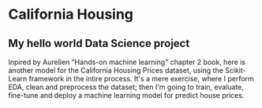 # California Housing

## My hello world Data Science project


Inpired by Aurelien "Hands-on machine learning" chapter 2 book, here is another model for the California Housing Prices dataset, using the Scikit-Learn framework in the intire process.
It's a mere exercise, where I perform EDA, clean and preprocess the dataset; then I'm going to train, evaluate, fine-tune and deploy a machine learning model for predict house prices. 

 

